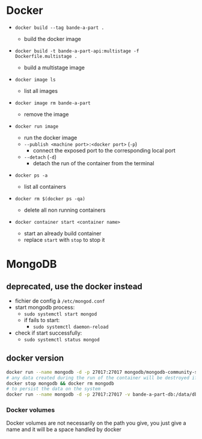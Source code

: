 # Docker

- `docker build --tag bande-a-part .`
    - build the docker image
- `docker build -t bande-a-part-api:multistage -f Dockerfile.multistage .`
    - build a multistage image
- `docker image ls`
    - list all images
- `docker image rm bande-a-part`
    - remove the image

- `docker run image`
    - run the docker image
    - `--publish <machine port>:<docker port>` (`-p`)
        - connect the exposed port to the corresponding local port
    - `--detach` (`-d`)
        - detach the run of the container from the terminal

- `docker ps -a`
    - list all containers

- `docker rm $(docker ps -qa)`
    - delete all non running containers

- `docker container start <container name>`
    - start an already build container
    - replace `start` with `stop` to stop it

# MongoDB

## deprecated, use the docker instead
- fichier de config à `/etc/mongod.conf`
- start mongodb process:
    - `sudo systemctl start mongod`
    - if fails to start:
        - `sudo systemctl daemon-reload`
- check if start successfully:
    - `sudo systemctl status mongod`

## docker version

```sh
docker run --name mongodb -d -p 27017:27017 mongodb/mongodb-community-server
# any data created during the run of the container will be destroyed if the container is destroyed
docker stop mongodb && docker rm mongodb
# to persist the data on the system
docker run --name mongodb -d -p 27017:27017 -v bande-a-part-db:/data/db mongodb/mongodb-community-server

```

### Docker volumes 

Docker volumes are not necessarily on the path you give, you just give a name and it will be a space handled by docker
